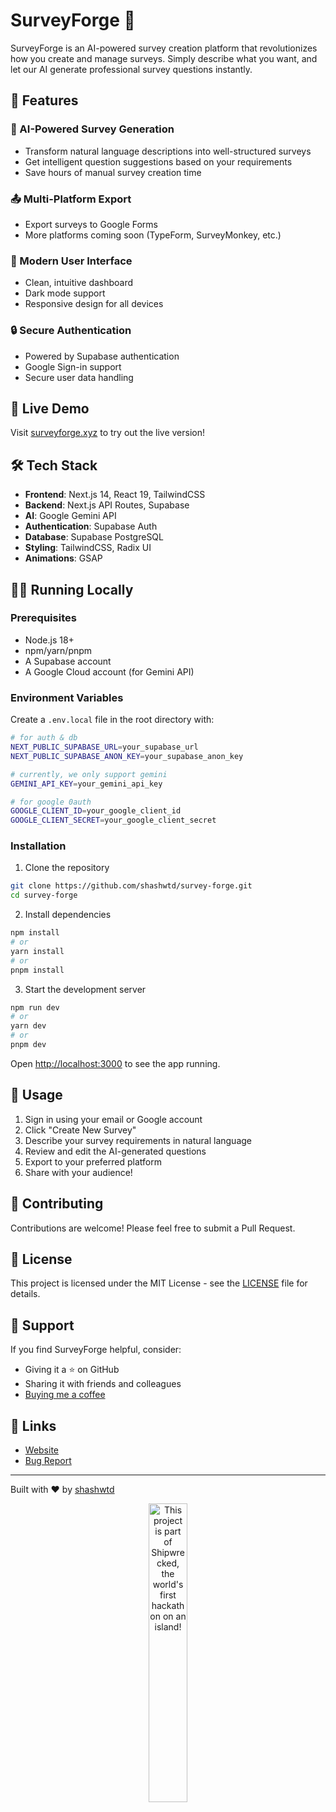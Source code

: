 # SurveyForge 🚀

SurveyForge is an AI-powered survey creation platform that revolutionizes how you create and manage surveys. Simply describe what you want, and let our AI generate professional survey questions instantly.

## 🌟 Features

### 🤖 AI-Powered Survey Generation
- Transform natural language descriptions into well-structured surveys
- Get intelligent question suggestions based on your requirements
- Save hours of manual survey creation time

### 📤 Multi-Platform Export
- Export surveys to Google Forms
- More platforms coming soon (TypeForm, SurveyMonkey, etc.)

### 🎨 Modern User Interface
- Clean, intuitive dashboard
- Dark mode support
- Responsive design for all devices

### 🔒 Secure Authentication
- Powered by Supabase authentication
- Google Sign-in support
- Secure user data handling

## 🚀 Live Demo

Visit [surveyforge.xyz](https://surveyforge.xyz) to try out the live version!

## 🛠️ Tech Stack

- **Frontend**: Next.js 14, React 19, TailwindCSS
- **Backend**: Next.js API Routes, Supabase
- **AI**: Google Gemini API
- **Authentication**: Supabase Auth
- **Database**: Supabase PostgreSQL
- **Styling**: TailwindCSS, Radix UI
- **Animations**: GSAP

## 🏃‍♂️ Running Locally

### Prerequisites

- Node.js 18+ 
- npm/yarn/pnpm
- A Supabase account
- A Google Cloud account (for Gemini API)

### Environment Variables

Create a `.env.local` file in the root directory with:

```bash
# for auth & db
NEXT_PUBLIC_SUPABASE_URL=your_supabase_url
NEXT_PUBLIC_SUPABASE_ANON_KEY=your_supabase_anon_key

# currently, we only support gemini
GEMINI_API_KEY=your_gemini_api_key

# for google 0auth
GOOGLE_CLIENT_ID=your_google_client_id
GOOGLE_CLIENT_SECRET=your_google_client_secret
```

### Installation

1. Clone the repository
```bash
git clone https://github.com/shashwtd/survey-forge.git
cd survey-forge
```

2. Install dependencies
```bash
npm install
# or
yarn install
# or
pnpm install
```

3. Start the development server
```bash
npm run dev
# or
yarn dev
# or
pnpm dev
```

Open [http://localhost:3000](http://localhost:3000) to see the app running.

## 📝 Usage

1. Sign in using your email or Google account
2. Click "Create New Survey"
3. Describe your survey requirements in natural language
4. Review and edit the AI-generated questions
5. Export to your preferred platform
6. Share with your audience!

## 🤝 Contributing

Contributions are welcome! Please feel free to submit a Pull Request.

## 📜 License

This project is licensed under the MIT License - see the [LICENSE](LICENSE) file for details.

## 💖 Support

If you find SurveyForge helpful, consider:
- Giving it a ⭐️ on GitHub
- Sharing it with friends and colleagues
- [Buying me a coffee](coff.ee/heiwa)

## 🔗 Links

- [Website](https://surveyforge.xyz)
- [Bug Report](https://github.com/shashwtd/survey-forge/issues)

---

Built with ❤️ by [shashwtd](https://github.com/shashwtd)


<div align="center">
  <a href="https://shipwrecked.hackclub.com/?t=ghrm" target="_blank">
    <img src="https://hc-cdn.hel1.your-objectstorage.com/s/v3/739361f1d440b17fc9e2f74e49fc185d86cbec14_badge.png" 
         alt="This project is part of Shipwrecked, the world's first hackathon on an island!" 
         style="width: 35%;">
  </a>
</div>

